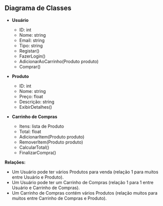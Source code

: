 ## Diagrama de Classes

- **Usuário**
  - ID: int
  - Nome: string
  - Email: string
  - Tipo: string
  - Registar()
  - FazerLogin()
  - AdicionarAoCarrinho(Produto produto)
  - Comprar()

- **Produto**
  - ID: int
  - Nome: string
  - Preço: float
  - Descrição: string
  - ExibirDetalhes()

- **Carrinho de Compras**
  - Itens: lista de Produto
  - Total: float
  - AdicionarItem(Produto produto)
  - RemoverItem(Produto produto)
  - CalcularTotal()
  - FinalizarCompra()

**Relações:**

- Um Usuário pode ter vários Produtos para venda (relação 1 para muitos entre Usuário e Produto).
- Um Usuário pode ter um Carrinho de Compras (relação 1 para 1 entre Usuário e Carrinho de Compras).
- Um Carrinho de Compras contém vários Produtos (relação muitos para muitos entre Carrinho de Compras e Produto).
